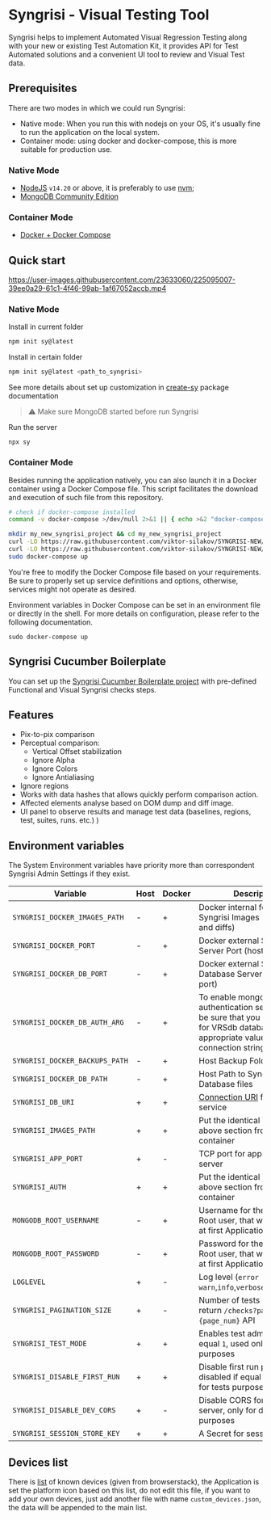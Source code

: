 # Syngrisi - Visual Testing Tool

Syngrisi helps to implement Automated Visual Regression Testing along with your new or existing Test Automation Kit, it
provides API for Test Automated solutions and a convenient UI tool to review and Visual Test data.

## Prerequisites

There are two modes in which we could run Syngrisi:

- Native mode: When you run this with nodejs on your OS, it's usually fine to run the application on the local system.
- Container mode: using docker and docker-compose, this is more suitable for production use.

### Native Mode

* [NodeJS](https://nodejs.org/en/download/) `v14.20` or above, it is preferably to
  use [nvm](https://github.com/nvm-sh/nvm);
* [MongoDB Community Edition](https://docs.mongodb.com/manual/administration/install-community/)

### Container Mode

* [Docker + Docker Compose](https://docs.docker.com/engine/install/)

## Quick start

https://user-images.githubusercontent.com/23633060/225095007-39ee0a29-61c1-4f46-99ab-1af67052accb.mp4

### Native Mode

Install in current folder

```bash
npm init sy@latest
```

Install in certain folder

```bash
npm init sy@latest <path_to_syngrisi>
```
See more details about set up customization in [create-sy](../create-sy) package documentation

> ⚠️ Make sure MongoDB started before run Syngrisi

Run the server

```shell script
npx sy
```

### Container Mode

Besides running the application natively, you can also launch it in a Docker container using a Docker Compose file. This script facilitates the download and execution of such file from this repository.
```bash
# check if docker-compose installed
command -v docker-compose >/dev/null 2>&1 || { echo >&2 "docker-compose is required, please install and run it again"; exit 1; }

mkdir my_new_syngrisi_project && cd my_new_syngrisi_project
curl -LO https://raw.githubusercontent.com/viktor-silakov/SYNGRISI-NEW/main/packages/syngrisi/syngrisi-app.dockerfile
curl -LO https://raw.githubusercontent.com/viktor-silakov/SYNGRISI-NEW/main/packages/syngrisi/docker-compose.yml
sudo docker-compose up
```

You're free to modify the Docker Compose file based on your requirements. Be sure to properly set up service definitions and options, otherwise, services might not operate as desired.

Environment variables in Docker Compose can be set in an environment file or directly in the shell. For more details on configuration, please refer to the following documentation.

```shell script
sudo docker-compose up
```

## Syngrisi Cucumber Boilerplate

You can set up
the [Syngrisi Cucumber Boilerplate project](https://github.com/viktor-silakov/syngrisi-cucumber-boilerplate) with
pre-defined Functional and Visual Syngrisi checks steps.

## Features

* Pix-to-pix comparison
* Perceptual comparison:
    * Vertical Offset stabilization
    * Ignore Alpha
    * Ignore Colors
    * Ignore Antialiasing
* Ignore regions
* Works with data hashes that allows quickly perform comparison action.
* Affected elements analyse based on DOM dump and diff image.
* UI panel to observe results and manage test data (baselines, regions, test, suites, runs. etc.) )

## Environment variables

The System Environment variables have priority more than correspondent Syngrisi Admin Settings if they exist.

| Variable                       | Host | Docker | Description                                                                                                                                                | Default Value                         |
|--------------------------------|------|--------|------------------------------------------------------------------------------------------------------------------------------------------------------------|---------------------------------------|
| `SYNGRISI_DOCKER_IMAGES_PATH`  | -    | +      | Docker internal folder for Syngrisi Images (screenshots and diffs)                                                                                         | `./baselines`                         |
| `SYNGRISI_DOCKER_PORT`         | -    | +      | Docker external Syngrisi App Server Port (host port)                                                                                                       | `5000`                                |
| `SYNGRISI_DOCKER_DB_PORT`      | -    | +      | Docker external Syngrisi Database Server Port (host port)                                                                                                  | `27017`                               |
| `SYNGRISI_DOCKER_DB_AUTH_ARG`  | -    | +      | To enable mongo database authentication set it to `--auth` be sure that you create user for VRSdb database and add appropriate values to connection string | `--noauth`                            |
| `SYNGRISI_DOCKER_BACKUPS_PATH` | -    | +      | Host Backup Folder path                                                                                                                                    | ./backups/                            |
| `SYNGRISI_DOCKER_DB_PATH`      | -    | +      | Host Path to Syngrisi Database files                                                                                                                       | `./data/db_data`                      |
| `SYNGRISI_DB_URI`              | +    | +      | [Connection URI](https://www.mongodb.com/docs/manual/reference/connection-string/) for Mongo DB service                                                    | ```mongodb://localhost:27017/VRSdb``` |
| `SYNGRISI_IMAGES_PATH`         | +    | +      | Put the identical Variable from above section from host to container                                                                                       | `./baselines/`                        |
| `SYNGRISI_APP_PORT`            | +    | -      | TCP port for application server                                                                                                                            | `3000`                                |
| `SYNGRISI_AUTH`                | +    | +      | Put the identical Variable from above section from host to container                                                                                       | `1`                                   |
| `MONGODB_ROOT_USERNAME`        | -    | +      | Username for the Database Root user, that will be created at first Applications start                                                                      | -                                     |
| `MONGODB_ROOT_PASSWORD`        | -    | +      | Password for the Database Root user, that will be created at first Applications start                                                                      | -                                     |
| `LOGLEVEL`                     | +    | -      | Log level (`error` `warn`,`info`,`verbose`,`debug`,`silly`)                                                                                                | `debug`                               |
| `SYNGRISI_PAGINATION_SIZE`     | +    | -      | Number of tests items on that return `/checks?page={page_num}` API                                                                                         | `50`                                  |
| `SYNGRISI_TEST_MODE`           | +    | +      | Enables test admin user if equal `1`, used only for tests purposes                                                                                         | `0`                                   |
| `SYNGRISI_DISABLE_FIRST_RUN`   | +    | +      | Disable first run procedure, disabled if equal `1`, used only for tests purposes                                                                           | `0`                                   |
| `SYNGRISI_DISABLE_DEV_CORS`    | +    | -      | Disable CORS for vite dev server, only for dev and test purposes                                                                                           | `-`                                   |
| `SYNGRISI_SESSION_STORE_KEY`   | +    | +      | A Secret for session storage                                                                                                                               | random generated                      |

## Devices list

There is [list](./static/data/custom_devices.json) of known devices (given from browserstack), the Application is set
the platform
icon based on this list, do not edit this file, if you want to add your own devices, just add another file with
name `custom_devices.json`, the data will be appended to the main list.
